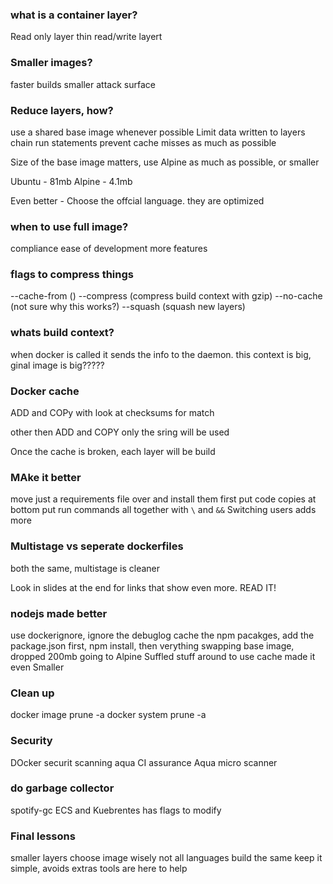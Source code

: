### what is a container layer?
Read only layer
thin read/write layert

### Smaller images?
faster builds
smaller attack surface

### Reduce layers, how?
use a shared base image whenever possible
Limit data written to layers
chain run statements
prevent cache misses as much as possible

Size of the base image matters, use Alpine as much as possible, or smaller

Ubuntu - 81mb
Alpine - 4.1mb

Even better - Choose the offcial language. they are optimized

### when to use full image?
compliance
ease of development
more features

### flags to compress things
--cache-from ()
--compress (compress build context with gzip)
--no-cache (not sure why this works?)
--squash (squash new layers)

### whats build context?
when docker is called it sends the info to the daemon. this context is big, ginal image is big?????

### Docker cache
ADD and COPy with look at checksums for match

other then ADD and COPY only the sring will be used

Once the cache is broken, each layer will be build

### MAke it better

move just a requirements file over and install them first
put code copies at bottom
put run commands all together with `\` and `&&`
Switching users adds more

### Multistage vs seperate dockerfiles
both the same, multistage is cleaner

Look in slides at the end for links that show even more. READ IT!

### nodejs made better
use dockerignore, ignore the debuglog
cache the npm pacakges, add the package.json first, npm install, then verything
swapping base image, dropped 200mb going to Alpine
Suffled stuff around to use cache made it even Smaller

### Clean up
docker image prune -a
docker system prune -a

### Security
DOcker securit scanning
aqua CI assurance
Aqua micro scanner

### do garbage collector
spotify-gc
ECS and Kuebrentes has flags to modify

### Final lessons
smaller layers
choose image wisely
not all languages build the same
keep it simple, avoids extras
tools are here to help
